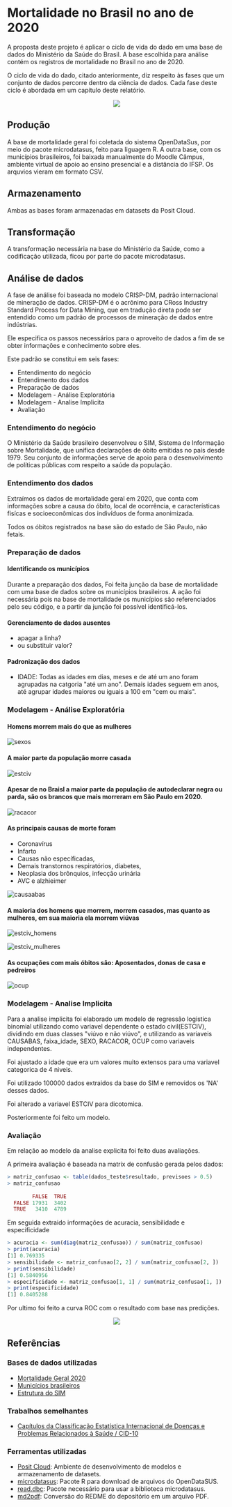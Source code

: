 # Mortalidade no Brasil no ano de 2020

A proposta deste projeto é aplicar o ciclo de vida do dado em uma base de dados do Ministério da Saúde do Brasil. A base escolhida para análise contém os registros de mortalidade no Brasil no ano de 2020.

O ciclo de vida do dado, citado anteriormente, diz respeito às fases que um conjunto de dados percorre dentro da ciência de dados. Cada fase deste ciclo é abordada em um capítulo deste relatório.

<p align="center">
  <img src="https://github.com/MQ-J/analise_dados_mortalidade/assets/61765516/cde2974a-a80d-4d9a-acb8-900233792a2d" />
</p>

## Produção
A base de mortalidade geral foi coletada do sistema OpenDataSus, por meio do pacote microdatasus, feito para liguagem R. A outra base, com os municípios brasileiros, foi baixada manualmente do Moodle Câmpus, ambiente virtual de apoio ao ensino presencial e a distância do IFSP.
Os arquvios vieram em formato CSV.

## Armazenamento
Ambas as bases foram armazenadas em datasets da Posit Cloud.

## Transformação
A transformação necessária na base do Ministério da Saúde, como a codificação utilizada, ficou por parte do pacote microdatasus.

## Análise de dados
A fase de análise foi baseada no modelo CRISP-DM, padrão internacional de mineração de dados. CRISP-DM é o acrônimo para CRoss Industry Standard Process for Data Mining, que em tradução direta pode ser entendido como um padrão de processos de mineração de dados entre indústrias.

Ele especifica os passos necessários para o aproveito de dados a fim de se obter informações e conhecimento sobre eles.

Este padrão se constitui em seis fases:
- Entendimento do negócio
- Entendimento dos dados
- Preparação de dados
- Modelagem - Análise Exploratória
- Modelagem - Analise Implicita
- Avaliação

### Entendimento do negócio
O Ministério da Saúde brasileiro desenvolveu o SIM, Sistema de Informação sobre Mortalidade, que unifica declarações de óbito emitidas no país desde 1979. Seu conjunto de informações serve de apoio para o desenvolvimento de políticas públicas com respeito a saúde da população.

### Entendimento dos dados
Extraímos os dados de mortalidade geral em 2020, que conta com informações sobre a causa do óbito, local de ocorrência, e características fisícas e socioeconômicas dos indivíduos de forma anonimizada.

Todos os óbitos registrados na base são do estado de São Paulo, não fetais.

### Preparação de dados

#### Identificando os municípios
Durante a preparação dos dados, Foi feita junção da base de mortalidade com uma base de dados sobre os municípios brasileiros. A ação foi necessária pois na base de mortalidade os municípios são referenciados pelo seu código, e a partir da junção foi possível identificá-los.

#### Gerenciamento de dados ausentes
- apagar a linha?
- ou substituir valor?

#### Padronização dos dados
- IDADE: Todas as idades em dias, meses e de até um ano foram agrupadas na catgoria "até um ano". Demais idades seguem em anos, até agrupar idades maiores ou iguais a 100 em "cem ou mais".

### Modelagem - Análise Exploratória

#### Homens morrem mais do que as mulheres
![sexos](https://github.com/MQ-J/analise_dados_mortalidade/assets/61765516/4c2a0636-8fca-42ab-95ad-3405e3a71401)

#### A maior parte da população morre casada
![estciv](https://github.com/MQ-J/analise_dados_mortalidade/assets/61765516/06ca33c3-6d70-472e-a897-c7e8f4badb5a)

#### Apesar de no Braisl a maior parte da população de autodeclarar negra ou parda, são os brancos que mais morreram em São Paulo em 2020.
![racacor](https://github.com/MQ-J/analise_dados_mortalidade/assets/61765516/bef38fbf-a23a-4461-bad6-68d45460d731)

#### As principais causas de morte foram
- Coronavírus
- Infarto
- Causas não específicadas,
- Demais transtornos respiratórios, diabetes,
- Neoplasia dos brônquios, infecção urinária
- AVC e alzhieimer

![causaabas](https://github.com/MQ-J/analise_dados_mortalidade/assets/61765516/8936e70f-c073-4274-8fa0-1898b7235e88)

#### A maioria dos homens que morrem, morrem casados, mas quanto as mulheres, em sua maioria ela morrem viúvas
![estciv_homens](https://github.com/MQ-J/analise_dados_mortalidade/assets/61765516/23b1d749-9fa6-49f1-b0ec-dc954eaf4415)

![estciv_mulheres](https://github.com/MQ-J/analise_dados_mortalidade/assets/61765516/aeea3eaa-d7ed-4c4a-b063-397a42bf5bcc)

#### As ocupações com mais óbitos são: Aposentados,  donas de casa e pedreiros
![ocup](https://github.com/MQ-J/analise_dados_mortalidade/assets/61765516/a9770f5e-075a-447a-a34c-1bc1bf1cc2cf)

### Modelagem - Analise Implicita 
Para a analise implicita foi elaborado um modelo de regressão logistica binomial utilizando como variavel dependente o estado civil(ESTCIV), dividindo em duas classes "viúvo e não viúvo", e utilizando as variaveis CAUSABAS, faixa_idade, SEXO, RACACOR, OCUP como variaveis independentes.


Foi ajustado a idade que era um valores muito extensos para uma variavel categorica de 4 niveis.

Foi utilizado 100000 dados extraidos da base do SIM e removidos os 'NA' desses dados.

Foi alterado a variavel ESTCIV para dicotomica.

Posteriormente foi feito um modelo.

### Avaliação

Em relação ao modelo da analise explicita foi feito duas avaliações.

A primeira avaliação é baseada na matrix de confusão gerada pelos dados:

```r
> matriz_confusao <- table(dados_teste$resultado, previsoes > 0.5)
> matriz_confusao
       
        FALSE  TRUE
  FALSE 17931  3402
  TRUE   3410  4789
```

Em seguida extraido informações de acuracia, sensibilidade e especificidade

```r
> acuracia <- sum(diag(matriz_confusao)) / sum(matriz_confusao)
> print(acuracia)
[1] 0.769335
> sensibilidade <- matriz_confusao[2, 2] / sum(matriz_confusao[2, ])
> print(sensibilidade)
[1] 0.5840956
> especificidade <- matriz_confusao[1, 1] / sum(matriz_confusao[1, ])
> print(especificidade)
[1] 0.8405288
```

Por ultimo foi feito a curva ROC com o resultado com base nas predições.

<p align="center">
  <img src="https://raw.githubusercontent.com/MQ-J/analise_dados_mortalidade/main/assets/curva_roc.png" />
</p>


## Referências
### Bases de dados utilizadas
- [Mortalidade Geral 2020](https://opendatasus.saude.gov.br/dataset/sim-1979-2019/resource/c622b337-a522-4243-bf19-6c971e809cff)
- [Municícios brasileiros](https://eadcampus.spo.ifsp.edu.br/pluginfile.php/961605/mod_resource/content/2/municipios.csv)
- [Estrutura do SIM](https://diaad.s3.sa-east-1.amazonaws.com/sim/Mortalidade_Geral+-+Estrutura.pdf)
### Trabalhos semelhantes
- [Capítulos da Classificação Estatística Internacional de Doenças e
Problemas Relacionados à Saúde / CID-10](https://www.saude.sc.gov.br/index.php/informacoes-gerais-documentos/video-e-webconferencias/webconferencias-2010/treinamento-sim/3659-manual-mortalidade-2007/file)
### Ferramentas utilizadas
- [Posit Cloud](https://posit.cloud/): Ambiente de desenvolvimento de modelos e armazenamento de datasets.
- [microdatasus](https://github.com/rfsaldanha/microdatasus): Pacote R para download de arquivos do OpenDataSUS.
- [read.dbc](https://github.com/danicat/read.dbc): Pacote necessário para usar a biblioteca microdatasus.
- [md2pdf](https://md2pdf.netlify.app/): Conversão do REDME do depositório em um arquivo PDF.
